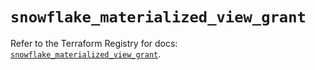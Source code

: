 # `snowflake_materialized_view_grant`

Refer to the Terraform Registry for docs: [`snowflake_materialized_view_grant`](https://registry.terraform.io/providers/snowflake-labs/snowflake/0.82.0/docs/resources/materialized_view_grant).
